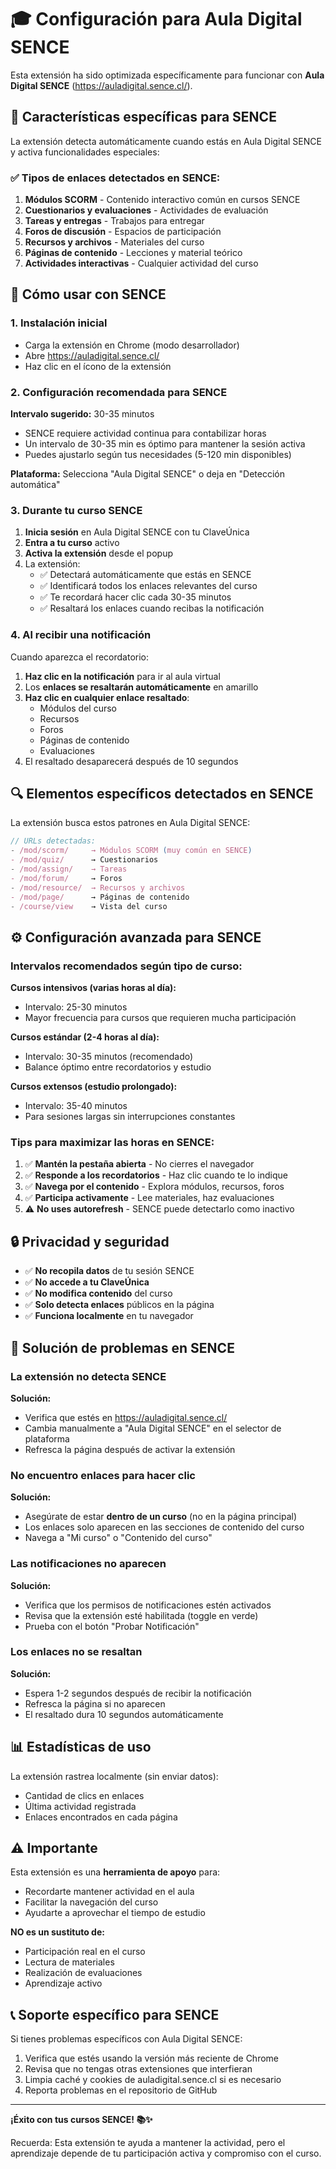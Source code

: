# 🎓 Configuración para Aula Digital SENCE

Esta extensión ha sido optimizada específicamente para funcionar con **Aula Digital SENCE** (https://auladigital.sence.cl/).

## 🎯 Características específicas para SENCE

La extensión detecta automáticamente cuando estás en Aula Digital SENCE y activa funcionalidades especiales:

### ✅ Tipos de enlaces detectados en SENCE:

1. **Módulos SCORM** - Contenido interactivo común en cursos SENCE
2. **Cuestionarios y evaluaciones** - Actividades de evaluación
3. **Tareas y entregas** - Trabajos para entregar
4. **Foros de discusión** - Espacios de participación
5. **Recursos y archivos** - Materiales del curso
6. **Páginas de contenido** - Lecciones y material teórico
7. **Actividades interactivas** - Cualquier actividad del curso

## 🚀 Cómo usar con SENCE

### 1. Instalación inicial
- Carga la extensión en Chrome (modo desarrollador)
- Abre https://auladigital.sence.cl/
- Haz clic en el ícono de la extensión

### 2. Configuración recomendada para SENCE

**Intervalo sugerido:** 30-35 minutos
- SENCE requiere actividad continua para contabilizar horas
- Un intervalo de 30-35 min es óptimo para mantener la sesión activa
- Puedes ajustarlo según tus necesidades (5-120 min disponibles)

**Plataforma:** Selecciona "Aula Digital SENCE" o deja en "Detección automática"

### 3. Durante tu curso SENCE

1. **Inicia sesión** en Aula Digital SENCE con tu ClaveÚnica
2. **Entra a tu curso** activo
3. **Activa la extensión** desde el popup
4. La extensión:
   - ✅ Detectará automáticamente que estás en SENCE
   - ✅ Identificará todos los enlaces relevantes del curso
   - ✅ Te recordará hacer clic cada 30-35 minutos
   - ✅ Resaltará los enlaces cuando recibas la notificación

### 4. Al recibir una notificación

Cuando aparezca el recordatorio:
1. **Haz clic en la notificación** para ir al aula virtual
2. Los **enlaces se resaltarán automáticamente** en amarillo
3. **Haz clic en cualquier enlace resaltado**:
   - Módulos del curso
   - Recursos
   - Foros
   - Páginas de contenido
   - Evaluaciones
4. El resaltado desaparecerá después de 10 segundos

## 🔍 Elementos específicos detectados en SENCE

La extensión busca estos patrones en Aula Digital SENCE:

```javascript
// URLs detectadas:
- /mod/scorm/     → Módulos SCORM (muy común en SENCE)
- /mod/quiz/      → Cuestionarios
- /mod/assign/    → Tareas
- /mod/forum/     → Foros
- /mod/resource/  → Recursos y archivos
- /mod/page/      → Páginas de contenido
- /course/view    → Vista del curso
```

## ⚙️ Configuración avanzada para SENCE

### Intervalos recomendados según tipo de curso:

**Cursos intensivos (varias horas al día):**
- Intervalo: 25-30 minutos
- Mayor frecuencia para cursos que requieren mucha participación

**Cursos estándar (2-4 horas al día):**
- Intervalo: 30-35 minutos (recomendado)
- Balance óptimo entre recordatorios y estudio

**Cursos extensos (estudio prolongado):**
- Intervalo: 35-40 minutos
- Para sesiones largas sin interrupciones constantes

### Tips para maximizar las horas en SENCE:

1. ✅ **Mantén la pestaña abierta** - No cierres el navegador
2. ✅ **Responde a los recordatorios** - Haz clic cuando te lo indique
3. ✅ **Navega por el contenido** - Explora módulos, recursos, foros
4. ✅ **Participa activamente** - Lee materiales, haz evaluaciones
5. ⚠️ **No uses autorefresh** - SENCE puede detectarlo como inactivo

## 🔒 Privacidad y seguridad

- ✅ **No recopila datos** de tu sesión SENCE
- ✅ **No accede a tu ClaveÚnica**
- ✅ **No modifica contenido** del curso
- ✅ **Solo detecta enlaces** públicos en la página
- ✅ **Funciona localmente** en tu navegador

## 🐛 Solución de problemas en SENCE

### La extensión no detecta SENCE
**Solución:** 
- Verifica que estés en https://auladigital.sence.cl/
- Cambia manualmente a "Aula Digital SENCE" en el selector de plataforma
- Refresca la página después de activar la extensión

### No encuentro enlaces para hacer clic
**Solución:**
- Asegúrate de estar **dentro de un curso** (no en la página principal)
- Los enlaces solo aparecen en las secciones de contenido del curso
- Navega a "Mi curso" o "Contenido del curso"

### Las notificaciones no aparecen
**Solución:**
- Verifica que los permisos de notificaciones estén activados
- Revisa que la extensión esté habilitada (toggle en verde)
- Prueba con el botón "Probar Notificación"

### Los enlaces no se resaltan
**Solución:**
- Espera 1-2 segundos después de recibir la notificación
- Refresca la página si no aparecen
- El resaltado dura 10 segundos automáticamente

## 📊 Estadísticas de uso

La extensión rastrea localmente (sin enviar datos):
- Cantidad de clics en enlaces
- Última actividad registrada
- Enlaces encontrados en cada página

## ⚠️ Importante

Esta extensión es una **herramienta de apoyo** para:
- Recordarte mantener actividad en el aula
- Facilitar la navegación del curso
- Ayudarte a aprovechar el tiempo de estudio

**NO es un sustituto de:**
- Participación real en el curso
- Lectura de materiales
- Realización de evaluaciones
- Aprendizaje activo

## 📞 Soporte específico para SENCE

Si tienes problemas específicos con Aula Digital SENCE:

1. Verifica que estés usando la versión más reciente de Chrome
2. Revisa que no tengas otras extensiones que interfieran
3. Limpia caché y cookies de auladigital.sence.cl si es necesario
4. Reporta problemas en el repositorio de GitHub

---

**¡Éxito con tus cursos SENCE! 📚✨**

Recuerda: Esta extensión te ayuda a mantener la actividad, pero el aprendizaje depende de tu participación activa y compromiso con el curso.
